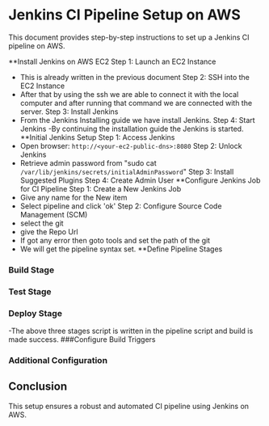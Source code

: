 # Jenkins CI Pipeline Setup on AWS

This document provides step-by-step instructions to set up a Jenkins CI pipeline on AWS.

**Install Jenkins on AWS EC2
Step 1: Launch an EC2 Instance
- This is already written in the previous document 
Step 2: SSH into the EC2 Instance
- After that by using the ssh we are able to connect it with the local computer and after running that command we are connected with the server.
Step 3: Install Jenkins
- From the Jenkins Installing guide we have install Jenkins.
Step 4: Start Jenkins
-By continuing the installation guide the Jenkins is started.
**Initial Jenkins Setup
Step 1: Access Jenkins
- Open browser: `http://<your-ec2-public-dns>:8080`
Step 2: Unlock Jenkins
- Retrieve admin password from "sudo cat `/var/lib/jenkins/secrets/initialAdminPassword`"
Step 3: Install Suggested Plugins
Step 4: Create Admin User
**Configure Jenkins Job for CI Pipeline
Step 1: Create a New Jenkins Job
- Give any name for the New item
- Select pipeline and click 'ok'
Step 2: Configure Source Code Management (SCM)
- select the git
- give the Repo Url
- If got any error then goto tools and set the path of the git
- We will get the pipeline syntax set.
**Define Pipeline Stages
### Build Stage
### Test Stage
### Deploy Stage
-The above three stages script is written in the pipeline script and build is made success.
###Configure Build Triggers
### Additional Configuration
## Conclusion
This setup ensures a robust and automated CI pipeline using Jenkins on AWS.
